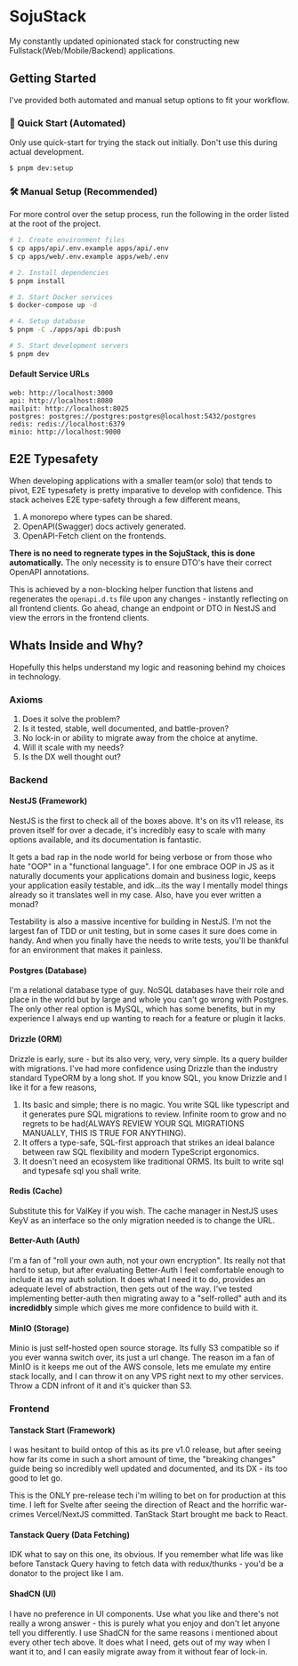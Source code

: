 # SojuStack

My constantly updated opinionated stack for constructing new Fullstack(Web/Mobile/Backend) applications.

## Getting Started

I've provided both automated and manual setup options to fit your workflow.

### 🚀 Quick Start (Automated)

Only use quick-start for trying the stack out initially. Don't use this during actual development.

```sh
$ pnpm dev:setup
```

### 🛠️ Manual Setup (Recommended)

For more control over the setup process, run the following in the order listed at the root of the project.

```sh
# 1. Create environment files
$ cp apps/api/.env.example apps/api/.env
$ cp apps/web/.env.example apps/web/.env

# 2. Install dependencies
$ pnpm install

# 3. Start Docker services
$ docker-compose up -d

# 4. Setup database
$ pnpm -C ./apps/api db:push

# 5. Start development servers
$ pnpm dev
```

#### Default Service URLs

```
web: http://localhost:3000
api: http://localhost:8080
mailpit: http://localhost:8025
postgres: postgres://postgres:postgres@localhost:5432/postgres
redis: redis://localhost:6379
minio: http://localhost:9000
```

## E2E Typesafety

When developing applications with a smaller team(or solo) that tends to pivot, E2E typesafety is pretty imparative to develop with confidence. This stack acheives E2E type-safety through a few different means,
1) A monorepo where types can be shared.
2) OpenAPI(Swagger) docs actively generated.
3) OpenAPI-Fetch client on the frontends.

**There is no need to regnerate types in the SojuStack, this is done automatically.** The only necessity is to ensure DTO's have their correct OpenAPI annotations. 

This is achieved by a non-blocking helper function that listens and regenerates the `openapi.d.ts` file upon any changes - instantly reflecting on all frontend clients. Go ahead, change an endpoint or DTO in NestJS and view the errors in the frontend clients.

## Whats Inside and Why?

Hopefully this helps understand my logic and reasoning behind my choices in technology.

### Axioms
1) Does it solve the problem?
2) Is it tested, stable, well documented, and battle-proven?
3) No lock-in or ability to migrate away from the choice at anytime.
4) Will it scale with my needs? 
5) Is the DX well thought out?

### Backend
#### NestJS (Framework)
NestJS is the first to check all of the boxes above. It's on its v11 release, its proven itself for over a decade, it's incredibly easy to scale with many options available, and its documentation is fantastic.

It gets a bad rap in the node world for being verbose or from those who hate "OOP" in a "functional language". I for one embrace OOP in JS as it naturally documents your applications domain and business logic, keeps your application easily testable, and idk...its the way I mentally model things already so it translates well in my case. Also, have you ever written a monad? 

Testability is also a massive incentive for building in NestJS. I'm not the largest fan of TDD or unit testing, but in some cases it sure does come in handy. And when you finally have the needs to write tests, you'll be thankful for an environment that makes it painless.

#### Postgres (Database)
I'm a relational database type of guy. NoSQL databases have their role and place in the world but by large and whole you can't go wrong with Postgres. The only other real option is MySQL, which has some benefits, but in my experience I always end up wanting to reach for a feature or plugin it lacks.

#### Drizzle (ORM)

Drizzle is early, sure - but its also very, very, very simple. Its a query builder with migrations. I've had more confidence using Drizzle than the industry standard TypeORM by a long shot. 
If you know SQL, you know Drizzle and I like it for a few reasons,

1) Its basic and simple; there is no magic. You write SQL like typescript and it generates pure SQL migrations to review. Infinite room to grow and no regrets to be had(ALWAYS REVIEW YOUR SQL MIGRATIONS MANUALLY, THIS IS TRUE FOR ANYTHING).
2) It offers a type-safe, SQL-first approach that strikes an ideal balance between raw SQL flexibility and modern TypeScript ergonomics.
3) It doesn't need an ecosystem like traditional ORMS. Its built to write sql and typesafe sql you shall write.

#### Redis (Cache)

Substitute this for ValKey if you wish. The cache manager in NestJS uses KeyV as an interface so the only migration needed is to change the URL.

#### Better-Auth (Auth)

I'm a fan of "roll your own auth, not your own encryption". Its really not that hard to setup, but after evaluating Better-Auth I feel comfortable enough to include it as my auth solution. It does what I need it to do, provides an adequate level of abstraction, then gets out of the way. I've tested implementing better-auth then migrating away to a "self-rolled" auth and its **incredidbly** simple which gives me more confidence to build with it.

#### MinIO (Storage)

Minio is just self-hosted open source storage. Its fully S3 compatible so if you ever wanna switch over, its just a url change. The reason im a fan of MinIO is it keeps me out of the AWS console, lets me emulate my entire stack locally, and I can throw it on any VPS right next to my other services. Throw a CDN infront of it and it's quicker than S3.

### Frontend

#### Tanstack Start (Framework)

I was hesitant to build ontop of this as its pre v1.0 release, but after seeing how far its come in such a short amount of time, the "breaking changes" guide being so incredibly well updated and documented, and its DX - its too good to let go. 

This is the ONLY pre-release tech i'm willing to bet on for production at this time. I left for Svelte after seeing the direction of React and the horrific war-crimes Vercel/NextJS committed. TanStack Start brought me back to React.

#### Tanstack Query (Data Fetching)

IDK what to say on this one, its obvious. If you remember what life was like before Tanstack Query having to fetch data with redux/thunks - you'd be a donator to the project like I am. 

#### ShadCN (UI)

I have no preference in UI components. Use what you like and there's not really a wrong answer - this is purely what you enjoy and don't let anyone tell you differently. I use ShadCN for the same reasons i mentioned about every other tech above. It does what I need, gets out of my way when I want it to, and I can easily migrate away from it without fear of lock-in. 
